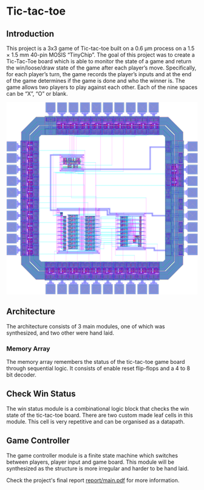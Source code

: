 # Tic-tac-toe

## Introduction
This project is a 3x3 game of Tic-tac-toe built on a 0.6 µm process on a 1.5 × 1.5 mm 40-pin MOSIS
“TinyChip”. The goal of this project was to create a Tic-Tac-Toe board which is able to monitor the state
of a game and return the win/loose/draw state of the game after each player’s move. Specifically, for each
player’s turn, the game records the player’s inputs and at the end of the game determines if the game is done
and who the winner is. The game allows two players to play against each other. Each of the nine spaces can
be “X”, “O” or blank.

![Chip layout](https://raw.githubusercontent.com/glegrain/Tic-tac-toe/master/report/chip-layout.png)

## Architecture
The architecture consists of 3 main modules, one of which was synthesized, and two other were hand laid.

### Memory Array
The memory array remembers the status of the tic-tac-toe game board through sequential logic. It consists
of enable reset flip-flops and a 4 to 8 bit decoder.

## Check Win Status
The win status module is a combinational logic block that checks the win state of the tic-tac-toe board.
There are two custom made leaf cells in this module. This cell is very repetitive and can be organised as a
datapath.

## Game Controller
The game controller module is a finite state machine which switches between players, player input and game
board. This module will be synthesized as the structure is more irregular and harder to be hand laid.


Check the project's final report [report/main.pdf](https://github.com/glegrain/Tic-tac-toe/raw/master/report/main.pdf) for more information.
